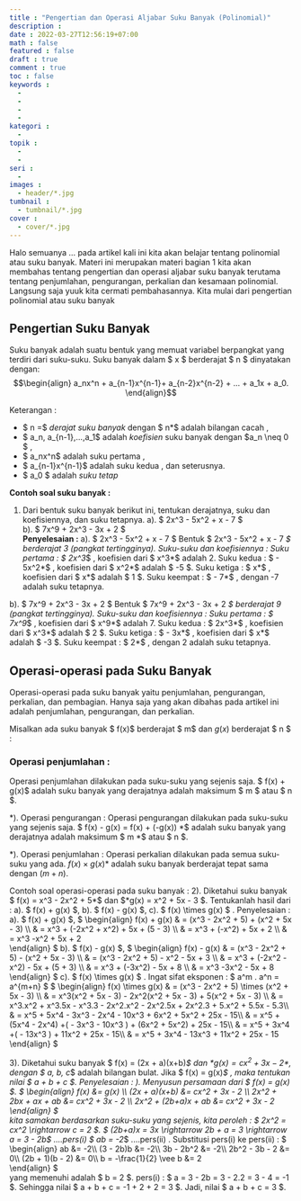 ```yaml
---
title : "Pengertian dan Operasi Aljabar Suku Banyak (Polinomial)"
description : 
date : 2022-03-27T12:56:19+07:00
math : false
featured : false
draft : true
comment : true
toc : false
keywords : 
  - 
  - 
  - 
  - 
kategori : 
  - 
topik :
  - 
  - 
seri : 
  - 
images : 
  - header/*.jpg
tumbnail : 
  - tumbnail/*.jpg
cover : 
  - cover/*.jpg
---
```

Halo semuanya …
pada artikel kali ini kita akan belajar tentang polinomial atau suku banyak. Materi ini merupakan materi bagian 1 kita akan membahas tentang pengertian dan operasi aljabar suku banyak terutama tentang penjumlahan, pengurangan, perkalian dan kesamaan polinomial. Langsung saja yuuk kita cermati pembahasannya.
Kita mulai dari pengertian polinomial atau suku banyak

## Pengertian Suku Banyak
Suku banyak adalah suatu bentuk yang memuat variabel berpangkat yang terdiri dari suku-suku. Suku banyak dalam $ x $ berderajat $ n $ dinyatakan dengan: 
    $$\begin{align} a_nx^n + a_{n-1}x^{n-1}+ a_{n-2}x^{n-2} + ... + a_1x + a_0.  \end{align}$$ 

Keterangan : 
- $ n =$ *derajat suku banyak* dengan $ n*$ adalah bilangan cacah  , 
- $ a_n, a_{n-1},...,a_1$ adalah *koefisien* suku banyak dengan $a_n \neq 0 $ , 
- $ a_nx^n$ adalah suku pertama , 
- $ a_{n-1}x^{n-1}$ adalah suku kedua , 
dan seterusnya. 
- $ a_0 $ adalah *suku tetap*

**Contoh soal suku banyak :**
1. Dari bentuk suku banyak berikut ini, tentukan derajatnya, suku dan koefisiennya, dan suku tetapnya. 
a). $ 2x^3 - 5x^2 + x - 7  $  
b). $ 7x^9 + 2x^3 - 3x + 2 $  
**Penyelesaian :** 
a). $ 2x^3 - 5x^2 + x - 7  $ 
Bentuk  $ 2x^3 - 5x^2 + x - 7 *$ berderajat 3 (pangkat tertingginya). 
Suku-suku dan koefisiennya : 
Suku pertama : $ 2x^3*$ , koefisien dari $ x^3*$ adalah 2. 
Suku kedua : $ - 5x^2*$ , koefisien dari $ x^2*$ adalah $ -5 $. 
Suku ketiga : $ x*$ , koefisien dari $ x*$ adalah $ 1 $. 
Suku keempat : $ - 7*$ , dengan -7 adalah suku tetapnya. 

b). $ 7x^9 + 2x^3 - 3x + 2  $ 
Bentuk  $ 7x^9 + 2x^3 - 3x + 2 *$ berderajat 9 (pangkat tertingginya). 
Suku-suku dan koefisiennya : 
Suku pertama : $ 7x^9*$ , koefisien dari $ x^9*$ adalah 7. 
Suku kedua : $ 2x^3*$ , koefisien dari $ x^3*$ adalah $ 2 $. 
Suku ketiga : $ - 3x*$ , koefisien dari $ x*$ adalah $ -3 $. 
Suku keempat : $ 2*$ , dengan 2 adalah suku tetapnya. 

## Operasi-operasi pada Suku Banyak

Operasi-operasi pada suku banyak yaitu penjumlahan, pengurangan, perkalian, dan pembagian. Hanya saja yang akan dibahas pada artikel ini adalah penjumlahan, pengurangan, dan perkalian. 

Misalkan ada suku banyak $ f(x)$ berderajat $ m$ dan $g(x)$ berderajat $ n $ : 
### Operasi penjumlahan : 
Operasi penjumlahan dilakukan pada suku-suku yang sejenis saja.
$ f(x) + g(x)$ adalah suku banyak yang derajatnya adalah maksimum $ m $ atau $ n $. 

*). Operasi pengurangan : 
  Operasi pengurangan dilakukan pada suku-suku yang sejenis saja. 
$ f(x) - g(x) = f(x) + (-g(x)) *$ adalah suku banyak yang derajatnya adalah maksimum $ m *$ atau $ n $. 

*). Operasi penjumlahan : 
  Operasi perkalian dilakukan pada semua suku-suku yang ada. 
$f(x) \times g(x)*$ adalah suku banyak berderajat tepat sama dengan ($m + n$). 

Contoh soal operasi-operasi pada suku banyak : 
2). Diketahui suku banyak $ f(x) = x^3 - 2x^2 + 5*$ dan $*g(x) = x^2 + 5x - 3 $. 
Tentukanlah hasil dari : 
a). $ f(x) + g(x) $, 
b). $ f(x) - g(x) $, 
c). $ f(x) \times g(x) $ . 
Penyelesaian : 
a). $ f(x) + g(x) $, 
$ \begin{align}
f(x) + g(x) & =  (x^3 - 2x^2 + 5) + (x^2 + 5x - 3) \\\\
 & =  x^3 + (-2x^2 + x^2) + 5x +  (5 - 3) \\\\
 & =  x^3 + (-x^2) + 5x +  2 \\\\
 & =  x^3  -x^2  + 5x +  2   
\end{align} $ 
b). $ f(x) - g(x) $, 
$ \begin{align}
f(x) - g(x) & =  (x^3 - 2x^2 + 5) - (x^2 + 5x - 3) \\\\
 & =  (x^3 - 2x^2 + 5) - x^2 - 5x + 3 \\\\
 & =  x^3 + (-2x^2 - x^2) - 5x +  (5 + 3) \\\\
 & =  x^3 + (-3x^2) - 5x +  8 \\\\
 & =  x^3  -3x^2  - 5x +  8   
\end{align} $ 
c). $ f(x) \times g(x) $ . 
Ingat sifat eksponen : $ a^m . a^n = a^{m+n} $ 
$ \begin{align}
f(x) \times  g(x) & =  (x^3 - 2x^2 + 5) \times (x^2 + 5x - 3) \\\\
 & =  x^3(x^2 + 5x - 3) - 2x^2(x^2 + 5x - 3) + 5(x^2 + 5x - 3) \\\\
 & =  x^3.x^2 + x^3.5x - x^3.3 - 2x^2.x^2 - 2x^2.5x + 2x^2.3 + 5.x^2 + 5.5x - 5.3\\\\
 & =  x^5 + 5x^4 - 3x^3 - 2x^4 - 10x^3 + 6x^2 + 5x^2 + 25x - 15\\\\
 & =  x^5 + (5x^4 - 2x^4) +( - 3x^3  - 10x^3 )  + (6x^2 + 5x^2) + 25x - 15\\\\
 & =  x^5 + 3x^4  +( - 13x^3  )  + 11x^2  + 25x - 15\\\\
 & =  x^5 + 3x^4   - 13x^3   + 11x^2  + 25x - 15   
\end{align} $ 


   

3). Diketahui suku banyak $ f(x) = (2x + a)(x+b)*$ dan $*g(x) = cx^2 + 3x - 2*$,   dengan  $ a, b, c*$ adalah bilangan bulat. 
Jika $ f(x) = g(x)*$ , maka tentukan nilai $ a + b + c $. 
Penyelesaian : 
*). Menyusun persamaan dari $ f(x) = g(x) $. 
$ \begin{align}
f(x) &= g(x) \\\\
(2x + a)(x+b) &= cx^2 + 3x - 2 \\\\
2x^2 + 2bx + ax + ab &= cx^2 + 3x - 2 \\\\
2x^2 + (2b+a)x + ab &= cx^2 + 3x - 2     
\end{align} $  
kita samakan berdasarkan suku-suku yang sejenis, kita peroleh : 
$ 2x^2 = cx^2 \rightarrow c = 2 $. 
$ (2b+a)x = 3x \rightarrow 2b + a = 3 \rightarrow a = 3 - 2b*$ ....pers(i) 
$ ab = -2*$ ....pers(ii) . 
Substitusi pers(i) ke pers(ii) : 
$ \begin{align}
ab &= -2\\\\
(3 - 2b)b &= -2\\\\
3b - 2b^2 &= -2\\\\
2b^2  - 3b - 2 &= 0\\\\
(2b + 1)(b - 2) &= 0\\\\
b = -\frac{1}{2} \vee b &= 2        
\end{align} $  
yang memenuhi adalah $ b = 2 $. 
pers(i) : $ a = 3 - 2b = 3 - 2.2 = 3 - 4 = -1 $. 
Sehingga nilai $ a + b + c = -1 + 2 + 2 = 3 $. 
Jadi, nilai $ a + b + c = 3 $. 
  
